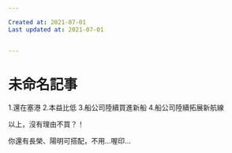 ```yaml
---

Created at: 2021-07-01
Last updated at: 2021-07-01


---
```


# 未命名記事


1.還在塞港
2.本益比低
3.船公司陸續買進新船
4.船公司陸續拓展新航線

以上，沒有理由不買？！

你還有長榮、陽明可搭配，不用...喔印...

